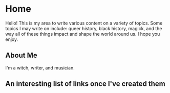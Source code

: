 # Home

Hello! This is my area to write various content on a variety of topics. Some topics I may write on include: queer history, black history, magick, and the way all of these things impact and shape the world around us. I hope you enjoy.

 ## About Me
 
 I'm a witch, writer, and musician. 
 
 ## An interesting list of links once I've created them

